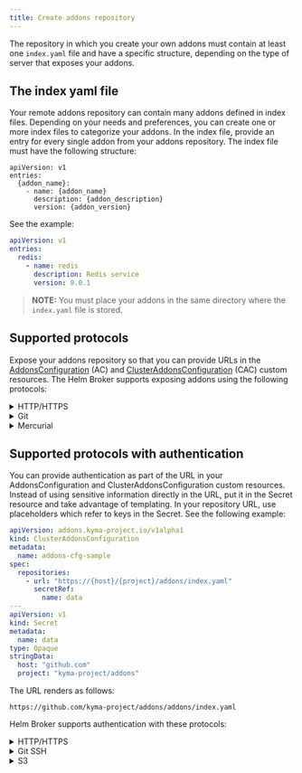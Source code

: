 ```yaml
---
title: Create addons repository
---
```


The repository in which you create your own addons must contain at least one `index.yaml` file and have a specific structure, depending on the type of server that exposes your addons.

## The index yaml file

Your remote addons repository can contain many addons defined in index files. Depending on your needs and preferences, you can create one or more index files to categorize your addons. In the index file, provide an entry for every single addon from your addons repository. The index file must have the following structure:
```
apiVersion: v1
entries:
  {addon_name}:
    - name: {addon_name}
      description: {addon_description}
      version: {addon_version}
```

See the example:
```yaml
apiVersion: v1
entries:
  redis:
    - name: redis
      description: Redis service
      version: 0.0.1
```

>**NOTE:** You must place your addons in the same directory where the `index.yaml` file is stored.

## Supported protocols

Expose your addons repository so that you can provide URLs in the [AddonsConfiguration](../../05-technical-reference/00-custom-resources/smgt-04-hb-addonsconfiguration.md) (AC) and [ClusterAddonsConfiguration](../../05-technical-reference/00-custom-resources/smgt-03-hb-clusteraddonsconfiguration.md) (CAC) custom resources. The Helm Broker supports exposing addons using the following protocols:

<div tabs>
  <details>
  <summary>
  HTTP/HTTPS
  </summary>

>**NOTE:** The HTTP protocol is supported only in `DevelopMode`. To learn more, read about [using HTTP URLs](./smgt-15-hb-registration-rules.md#using-http-ur-ls).

If you want to use an HTTP or HTTPS server, you must compress your addons to `.tgz` files. The repository structure looks as follows:
```
sample-addon-repository
  ├── {addon_x_name}-{addon_x_version}.tgz           # An addon compressed to a .tgz file
  ├── {addon_y_name}-{addon_y_version}.tgz        
  ├── ...                                      
  ├── index.yaml                                     # A file which defines available addons
  ├── index-2.yaml                              
  └── ...                                                    
```

See the [example](https://github.com/kyma-project/addons/releases) of the Kyma `addons` repository.

>**TIP:** If you contribute to the Kyma [`addons`](https://github.com/kyma-project/addons/tree/master/addons) repository, you do not have to compress your addons as the system does it automatically.

These are the allowed addon repository URLs provided in CAC or AC custom resources for HTTP or HTTPS servers:
```yaml
apiVersion: addons.kyma-project.io/v1alpha1
kind: ClusterAddonsConfiguration
metadata:
  name: addons-cfg-sample
spec:
  repositories:
    # HTTPS protocol
    - url: "https://github.com/kyma-project/addons/releases/download/latest/index.yaml"
    # HTTP protocol
    - url: "http://github.com/kyma-project/addons/releases/download/latest/index.yaml"
```

  </details>
  <details>
  <summary>
  Git
  </summary>

If you want to use Git, place your addons directly in addons directories. The repository structure looks as follows:
```
sample-addon-repository
  ├── {addon_x_name}-{addon_x_version}               # An addon directory
  ├── {addon_y_name}-{addon_y_version}        
  ├── ...                                      
  ├── index.yaml                                     # A file which defines available addons
  ├── index-2.yaml                              
  └── ...                                                    
```

See the [example](https://github.com/kyma-project/addons/tree/master/addons) of the Kyma `addons` repository.

> **NOTE:** The amount of memory and storage size determine the maximum size of your addons repository. These limits are set in the
[Helm Broker chart](../../05-technical-reference/00-configuration-parameters/smgt-03-hb-chart.md).

You can specify a Git repository URL by adding a special `git::` prefix to the URL address. After this prefix, provide any valid Git URL with one of the protocols supported by Git. In the URL, you can specify a branch, commit, or tag version. You can also add the `depth` query parameter with a number that specifies the last revision you want to clone from the repository.

>**NOTE:** If you use `depth` together with `ref`, make sure that `depth` number is big enough to clone a proper reference. For example, if you have `depth=1` and `ref` set to a commit from the distant past, the URL will not work as you clone only the first commit from the `main` branch and there is no option to do the checkout.

These are the allowed addon repository URLs provided in CAC or AC custom resources for Git:
```yaml
apiVersion: addons.kyma-project.io/v1alpha1
kind: ClusterAddonsConfiguration
metadata:
  name: addons-cfg-sample
spec:
  repositories:
    # Git HTTPS protocol with a path to index.yaml
    - url: "git::https://github.com/kyma-project/addons.git//addons/index.yaml"
    # Git HTTPS protocol with a path to index.yaml of a specified version and a depth query parameter
    - url: "git::https://github.com/kyma-project/addons.git//addons/index.yaml?ref=1.2.0&depth=3"
    # github.com URL with no prefix. It is automatically interpreted as a Git repository source.
    - url: "github.com/kyma-project/addons//addons/index.yaml"
    # bitbucket.org URL with no prefix. It is automatically interpreted as a Git repository source.
    - url: "bitbucket.org/kyma-project/addons//addons/index.yaml"
```

  </details>
  <details>
  <summary>
  Mercurial
  </summary>

If you want to use Mercurial (hg), place your addons directly in addons directories. The repository structure looks as follows:
```
sample-addon-repository
  ├── {addon_x_name}-{addon_x_version}               # An addon directory
  ├── {addon_y_name}-{addon_y_version}        
  ├── ...                                      
  ├── index.yaml                                     # A file which defines available addons
  ├── index-2.yaml                              
  └── ...                                                    
```
> **NOTE:** The amount of memory and storage size determine the maximum size of your addons repository. These limits are set in the
[Helm Broker chart](../../05-technical-reference/00-configuration-parameters/smgt-03-hb-chart.md).

You can specify a Mercurial repository URL by adding a special `hg::` prefix to the URL address. After this prefix, provide a valid Mercurial URL with one of the supported protocols. In the URL, you can specify a revision to checkout.

These are the allowed addon repository URLs provided in CAC or AC custom resources for Mercurial:
```yaml
apiVersion: addons.kyma-project.io/v1alpha1
kind: ClusterAddonsConfiguration
metadata:
  name: addons-cfg-sample
spec:
  repositories:
    # Mercurial HTTPS protocol with a path to index.yaml
    - url: "hg::https://hg.osdn.net/view/project-name/repo-name//index.yaml"
    # Mercurial HTTPS protocol with a path to index.yaml and a revision
    - url: "hg::https://hg.osdn.net/view/project-name/repo-name//index.yaml?rev=e67e535230d4eded318b30967e32397872e53af1"
```

  </details>

</div>

## Supported protocols with authentication

You can provide authentication as part of the URL in your AddonsConfiguration and ClusterAddonsConfiguration custom resources. Instead of using sensitive information directly in the URL, put it in the Secret resource and take advantage of templating. In your repository URL, use placeholders which refer to keys in the Secret. See the following example:

```yaml
apiVersion: addons.kyma-project.io/v1alpha1
kind: ClusterAddonsConfiguration
metadata:
  name: addons-cfg-sample
spec:
  repositories:
    - url: "https://{host}/{project}/addons/index.yaml"
      secretRef:
        name: data
---
apiVersion: v1
kind: Secret
metadata:
  name: data
type: Opaque
stringData:
  host: "github.com"
  project: "kyma-project/addons"       
```
The URL renders as follows:
```
https://github.com/kyma-project/addons/addons/index.yaml
```

Helm Broker supports authentication with these protocols:

<div tabs>
  <details>
  <summary>
  HTTP/HTTPS
  </summary>

To secure your addons repository with basic authentication credentials, create a Secret resource that contains credentials, and reference it in the repository URL definition using templating. Follow these steps:

1. Create a Secret:

   ```bash
   kubectl create secret generic auth -n stage --from-literal=username=admin --from-literal=password=secretPassword
   ```

2. In your repository URL, precede the hostname with the `username:password@` section:

   ```
   https://admin:secretPassword@repository.addons.com/index.yaml
   ```

3. Define a ClusterAddonsConfiguration or AddonsConfiguration custom resource:

   ```yaml
   apiVersion: addons.kyma-project.io/v1alpha1
   kind: ClusterAddonsConfiguration
   metadata:
     name: addons-cfg-sample
   spec:
     repositories:
       # HTTPS protocol with basic authorization provided
       - url: "https://{username}:{password}@repository.addons.com/index.yaml"
         secretRef:
           name: auth
           namespace: stage
   ```

  </details>
  <details>
  <summary>
  Git SSH
  </summary>

  The Git SSH protocol requires an SSH key to authenticate with your repository. Setting SSH keys differs among hosting providers. Read the [instruction](https://help.github.com/en/articles/generating-a-new-ssh-key-and-adding-it-to-the-ssh-agent#generating-a-new-ssh-key) to learn how to generate a new SSH key in the GitHub service.
  >**NOTE:** The Git SSH private key must be base64-encoded.

  Follow these steps to secure your addons repository with basic authentication credentials:

  1. Run this command to encode your private key:
  ```bash
    base64 -b -i {path_to_id_rsa} -o id_rsa-encoded
  ```
  > **NOTE:** Do not secure your private SSH key with a passphrase.

  2. Create a corresponding Secret resource:
  ```bash
  kubectl create secret generic auth -n stage --from-file=key=id_rsa-encoded
  ```

  3. Define a URL with the required private SSH key option:
  ```yaml
  apiVersion: addons.kyma-project.io/v1alpha1
  kind: ClusterAddonsConfiguration
  metadata:
    name: addons-cfg-sample
  spec:
    repositories:
      # Git SSH protocol with the reference to the Secret that contains base64-encoded SSH private key
      - url: "git::ssh://git@github.com/kyma-project/private-addons.git//addons/index.yaml?sshkey={key}"
        secretRef:
          name: auth
          namespace: stage
  ```

  </details>
  <details>
  <summary>
  S3
  </summary>

  The S3 protocol requires a key and a secret to authenticate with your bucket. To get a key and a secret, log in to the AWS [console](https://console.aws.amazon.com),
  select **My Security Credentials**, and go to the **Access keys** tab where you can create a new access key.

  > **NOTE:** For more information about security credentials and access key, read the [AWS documentation](https://docs.aws.amazon.com/general/latest/gr/aws-sec-cred-types.html).

  Follow these steps to secure your S3 addons repository with basic authentication credentials:

  1. Create a Secret resource with S3 credentials:
  ```bash
    echo -n 'AWS_KEY' > ./key.txt
    echo -n 'AWS_SECRET' > ./secret.txt

    kubectl create secret generic aws-auth -n default --from-file=aws_key=./key.txt --from-file=aws_secret=./secret.txt
  ```

  2. Define a URL with the required fields:
  ```yaml
    apiVersion: addons.kyma-project.io/v1alpha1
    kind: ClusterAddonsConfiguration
    metadata:
      name: addons-cfg-sample
    spec:
      repositories:
        - url: "s3::http://s3-region.amazonaws.com/addon-test/addons//index.yaml?aws_access_key_id={aws_key}&aws_access_key_secret={aws_secret}"
          secretRef:
            name: aws-auth
            namespace: default
  ```

  </details>
</div>  
